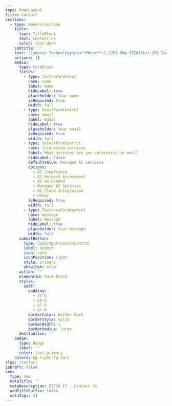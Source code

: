 ```yaml
---
type: PageLayout
title: Contact
sections:
  - type: GenericSection
    title:
      type: TitleBlock
      text: Contact Us
      color: text-dark
    subtitle: ''
    text: "Cygence Technology\n\n**Phone**:\_[201-984-3726](tel:201-984-3726)\n\n**Email**: \_<info@cygencetech.com>\n"
    actions: []
    media:
      type: FormBlock
      fields:
        - type: TextFormControl
          name: name
          label: Name
          hideLabel: true
          placeholder: Your name
          isRequired: true
          width: full
        - type: EmailFormControl
          name: email
          label: Email
          hideLabel: true
          placeholder: Your email
          isRequired: true
          width: full
        - type: SelectFormControl
          name: interested-services
          label: What services are you interested in most?
          hideLabel: false
          defaultValue: Managed AI Services
          options:
            - AI Compliance
            - AI Network Assessment
            - AI On Demand
            - Managed AI Services
            - AI Cloud Integration
            - Other
          isRequired: true
          width: full
        - type: TextareaFormControl
          name: message
          label: Message
          hideLabel: true
          placeholder: Your message
          width: full
      submitButton:
        type: SubmitButtonFormControl
        label: Submit
        icon: send
        iconPosition: right
        style: primary
        showIcon: true
      action: ''
      elementId: Form Block
      styles:
        self:
          padding:
            - pt-6
            - pb-6
            - pl-6
            - pr-6
          borderColor: border-dark
          borderStyle: solid
          borderWidth: 1
          borderRadius: large
      destination: ''
    badge:
      type: Badge
      label: ''
      color: text-primary
    colors: bg-light-fg-dark
slug: /contact
isDraft: false
seo:
  type: Seo
  metaTitle: ''
  metaDescription: ETECH IT - Contact Us
  addTitleSuffix: false
  metaTags: []
---
```

